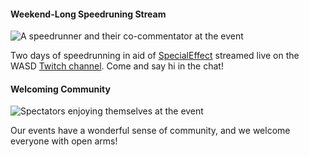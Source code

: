 <div class="content" markdown="1">

#### Weekend-Long Speedruning Stream
![A speedrunner and their co-commentator at the event](http://localhost:8080/dist/img/speedrunning.jpg)

Two days of speedrunning in aid of [SpecialEffect](https://specialeffect.org) streamed live on the WASD [Twitch channel](https://twitch.tv/warwickspeedrun). Come and say hi in the chat!
</div>

<div class="content" markdown="1">

#### Welcoming Community
![Spectators enjoying themselves at the event](http://localhost:8080/dist/img/community.jpg)

Our events have a wonderful sense of community, and we welcome everyone with open arms!
</div>
